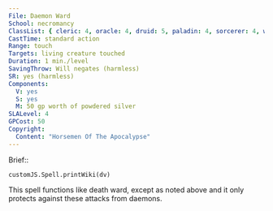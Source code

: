 ```yaml
---
File: Daemon Ward
School: necromancy
ClassList: { cleric: 4, oracle: 4, druid: 5, paladin: 4, sorcerer: 4, wizard: 4, witch: 4 }
CastTime: standard action
Range: touch
Targets: living creature touched
Duration: 1 min./level
SavingThrow: Will negates (harmless)
SR: yes (harmless)
Components:
  V: yes
  S: yes
  M: 50 gp worth of powdered silver
SLALevel: 4
GPCost: 50
Copyright:
  Content: "Horsemen Of The Apocalypse"
---
```

Brief:: 

```dataviewjs
customJS.Spell.printWiki(dv)
```

This spell functions like death ward, except as noted above and it only protects against these attacks from daemons.

